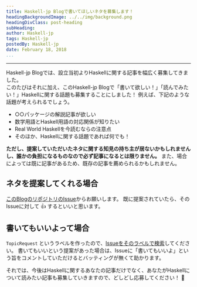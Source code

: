 ```yaml
---
title: Haskell-jp Blogで書いてほしいネタを募集します！
headingBackgroundImage: ../../img/background.png
headingDivClass: post-heading
subHeading: 
author: Haskell-jp
tags: Haskell-jp
postedBy: Haskell-jp
date: February 18, 2018
...
```

---

Haskell-jp Blogでは、設立当初よりHaskellに関する記事を幅広く募集してきました。  
このたびはそれに加え、このHaskell-jp Blogで「書いて欲しい！」「読んでみたい！」Haskellに関する話題も募集することにしました！
例えば、下記のような話題が考えられるでしょう。

- ○○パッケージの解説記事が欲しい
- 数学用語とHaskell用語の対応関係が知りたい
- Real World Haskellを今読むならの注意点
- そのほか、Haskellに関する話題であれば何でも！

**ただし、提案していただいたネタに関する知見の持ち主が居ないかもしれませんし、誰かの負担になるものなので必ず記事になるとは限りません。**
また、場合によっては既に記事があるため、既存の記事を薦められるかもしれません。

## ネタを提案してくれる場合

[このBlogのリポジトリのIssue](https://github.com/haskell-jp/blog/issues/new?template=topic-request.md&labels=Topic+Request)からお願いします。
既に提案されていたら、そのIssueに対して 👍 するといいと思います。

## 書いてもいいよって場合

`TopicRequest` というラベルを作ったので、[Issueをそのラベルで検索](https://github.com/haskell-jp/blog/issues?q=is:issue+is:Aopen+label:"Topic+Request")してください。
書いてもいいという提案があった場合は、Issueに「書いてもいいよ」という旨をコメントしていただけるとバッティングが無くて助かります。


それでは、今後はHaskellに関するあなたの記事だけでなく、あなたがHaskellについて読みたい記事も募集していきますので、どしどし応募してください！ 🙏
